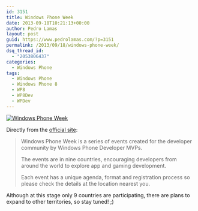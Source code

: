 ```yaml
---
id: 3151
title: Windows Phone Week
date: 2013-09-18T10:21:13+00:00
author: Pedro Lamas
layout: post
guid: https://www.pedrolamas.com/?p=3151
permalink: /2013/09/18/windows-phone-week/
dsq_thread_id:
  - "2053806437"
categories:
  - Windows Phone
tags:
  - Windows Phone
  - Windows Phone 8
  - WP8
  - WP8Dev
  - WPDev
---
```

[![Windows Phone Week](https://www.pedrolamas.com/wp-content/uploads/2013/09/Windows-Phone-Week.png)](https://wpcommunityweek.eventday.com/)

Directly from the [official site](https://wpcommunityweek.eventday.com/):

> Windows Phone Week is a series of events created for the developer community by Windows Phone Developer MVPs.
>
> The events are in nine countries, encouraging developers from around the world to explore app and gaming development.
>
> Each event has a unique agenda, format and registration process so please check the details at the location nearest you.

Although at this stage only 9 countries are participating, there are plans to expand to other territories, so stay tuned! ;)

